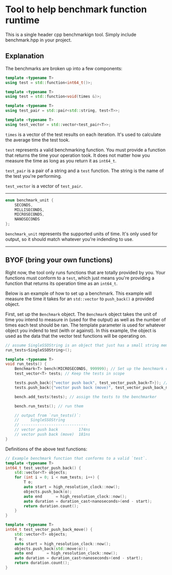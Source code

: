# Tool to help benchmark function runtime

This is a single header cpp benchmarkign tool. Simply include benchmark.hpp in your project.

## Explanation
The benchmarks are broken up into a few components:
```cpp
template <typename T>
using test = std::function<int64_t()>;

template <typename T>
using test = std::function<void(times &)>;

template <typename T>
using test_pair = std::pair<std::string, test<T>>;

template <typename T>
using test_vector = std::vector<test_pair<T>>;
```

`times` is a vector of the test results on each iteration. It's used to calculate the average time the test took.

`test` represents a valid benchmarking function. You must provide a function that returns the time your operation took. It does not matter how you measure the time as long as you return it as `int64_t`.

`test_pair` is a pair of a string and a `test` function. The string is the name of the test you're performing.

`test_vector` is a vector of `test_pair`.

---

```cpp
enum benchmark_unit {
    SECONDS,
    MILLISECONDS,
    MICROSECONDS,
    NANOSECONDS
};
```
`benchmark_unit` represents the supported units of time. It's only used for output, so it should match whatever you're indending to use.

---

## BYOF (bring your own functions)
Right now, the tool only runs functions that are totally provided by you. Your functions must conform to a `test`, which just means you're providing a function that returns its operation time as an `int64_t`.

Below is an example of how to set up a benchmark. This example will measure the time it takes for an `std::vector` to `push_back()` a provided object.

First, set up the `Benchmark` object. The `Benchmark` object takes the unit of time you intend to measure in (used for the output) as well as the number of times each test should be ran. The template parameter is used for whatever object you indend to test (with or against). In this example, the object is used as the data that the vector test functions will be operating on.

```cpp
// assume SingleSSOString is an object that just has a small string member.
run_tests<SingleSSOString>();

template <typename T>
void run_tests() {
    Benchmark<T> bench(MICROSECONDS, 999999); // Set up the benchmark object (unit comes from `benchmark_unit`)
    test_vector<T> tests; // Keep the tests in scope

    tests.push_back({"vector push back", test_vector_push_back<T>}); // add your tests
    tests.push_back({"vector push back (move)", test_vector_push_back_move<T>});

    bench.add_tests(tests); // assign the tests to the benchmarker

    bench.run_tests(); // run them

    // output from `run_tests()`:
    //     SingleSSOString
    // -----------------------------
    // vector push back         174ns
    // vector push back (move)  181ns
}
```

Definitions of the above test functions:

```cpp
// Example benchmark function that conforms to a valid `test`.
template <typename T>
int64_t test_vector_push_back() {
    std::vector<T> objects;
    for (int i = 0; i < num_tests; i++) {
        T o;
        auto start = high_resolution_clock::now();
        objects.push_back(o);
        auto end      = high_resolution_clock::now();
        auto duration = duration_cast<nanoseconds>(end - start);
        return duration.count();
    }
}

template <typename T>
int64_t test_vector_push_back_move() {
    std::vector<T> objects;
    T o;
    auto start = high_resolution_clock::now();
    objects.push_back(std::move(o));
    auto end      = high_resolution_clock::now();
    auto duration = duration_cast<nanoseconds>(end - start);
    return duration.count();
}
```
